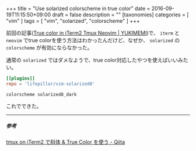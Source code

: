 +++
title = "Use solarized colorscheme in true color"
date = 2016-09-19T11:15:50+09:00
draft = false
description = ""
[taxonomies]
categories = [ "vim" ]
tags = [ "vim", "solarized", "colorscheme" ]
+++

前回の記事([True color in iTerm2 Tmux Neovim | YUKIMEMI](http://yukimemi.github.io/post/2016-09-19_True%20color%20in%20iTerm2%20Tmux%20Neovim/))で、 `iterm` と `neovim` でtrue colorを使う方法はわかったんだけど、なぜか、 `solarized` の `colorscheme` が有効にならなかった。


通常の `solarized` ではダメなようで、true color対応したやつを使えばいいみたい。

```toml
[[plugins]]
repo = 'lifepillar/vim-solarized8'
```

```vim
colorscheme solarized8_dark
```

これでできた。

- - -
##### 参考

[tmux on iTerm2 で斜体 & True Color を使う - Qiita](http://qiita.com/delphinus35/items/b8c1a8d3af9bbacb85b8)

